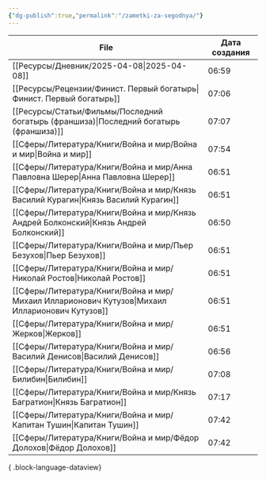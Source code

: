 ```yaml
---
{"dg-publish":true,"permalink":"/zametki-za-segodnya/"}
---
```


| File                                                                                               | Дата создания |
| -------------------------------------------------------------------------------------------------- | ------------- |
| [[Ресурсы/Дневник/2025-04-08\|2025-04-08]]                                                      | 06:59         |
| [[Ресурсы/Рецензии/Финист. Первый богатырь\|Финист. Первый богатырь]]                           | 07:06         |
| [[Ресурсы/Статьи/Фильмы/Последний богатырь (франшиза)\|Последний богатырь (франшиза)]]          | 07:07         |
| [[Сферы/Литература/Книги/Война и мир/Война и мир\|Война и мир]]                                 | 07:54         |
| [[Сферы/Литература/Книги/Война и мир/Анна Павловна Шерер\|Анна Павловна Шерер]]                 | 06:51         |
| [[Сферы/Литература/Книги/Война и мир/Князь Василий Курагин\|Князь Василий Курагин]]             | 06:51         |
| [[Сферы/Литература/Книги/Война и мир/Князь Андрей Болконский\|Князь Андрей Болконский]]         | 06:50         |
| [[Сферы/Литература/Книги/Война и мир/Пьер Безухов\|Пьер Безухов]]                               | 06:51         |
| [[Сферы/Литература/Книги/Война и мир/Николай Ростов\|Николай Ростов]]                           | 06:51         |
| [[Сферы/Литература/Книги/Война и мир/Михаил Илларионович Кутузов\|Михаил Илларионович Кутузов]] | 06:51         |
| [[Сферы/Литература/Книги/Война и мир/Жерков\|Жерков]]                                           | 06:51         |
| [[Сферы/Литература/Книги/Война и мир/Василий Денисов\|Василий Денисов]]                         | 06:56         |
| [[Сферы/Литература/Книги/Война и мир/Билибин\|Билибин]]                                         | 07:08         |
| [[Сферы/Литература/Книги/Война и мир/Князь Багратион\|Князь Багратион]]                         | 07:17         |
| [[Сферы/Литература/Книги/Война и мир/Капитан Тушин\|Капитан Тушин]]                             | 07:42         |
| [[Сферы/Литература/Книги/Война и мир/Фёдор Долохов\|Фёдор Долохов]]                             | 07:42         |

{ .block-language-dataview}


